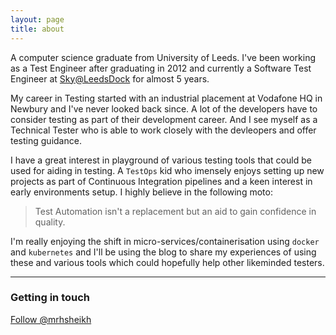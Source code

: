 ```yaml
---
layout: page
title: about
---
```


A computer science graduate from University of Leeds.  I've been working as a Test Engineer after graduating in 2012 and currently a Software Test Engineer at [Sky@LeedsDock](https://www.leedsdock.com/whos-here/sky/) for almost 5 years.  

My career in Testing started with an industrial placement at Vodafone HQ in Newbury and I've never looked back since.  A lot of the developers have to consider testing as part of their development career.  And I see myself as a Technical Tester who is able to work closely with the devleopers and offer testing guidance.

I have a great interest in playground of various testing tools that could be used for aiding in testing.  A `TestOps` kid who imensely enjoys setting up new projects as part of Continuous Integration pipelines and a keen interest in early environments setup.  I highly believe in the following moto:

> Test Automation isn't a replacement but an aid to gain confidence in quality.

I'm really enjoying the shift in micro-services/containerisation using `docker` and `kubernetes` and I'll be using the blog to share my experiences of using these and various tools which could hopefully help other likeminded testers.


---

### Getting in touch

<a href="https://twitter.com/mrhsheikh?ref_src=twsrc%5Etfw" class="twitter-follow-button" data-show-count="false">Follow @mrhsheikh</a><script async src="https://platform.twitter.com/widgets.js" charset="utf-8"></script>